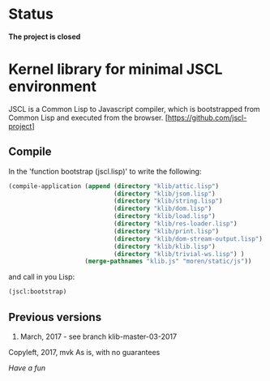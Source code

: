 # Status

**The project is closed**


# Kernel library for minimal JSCL environment 

JSCL is a Common Lisp to Javascript compiler, which is bootstrapped
from Common Lisp and executed from the browser.
[https://github.com/jscl-project]


## Compile

In the 'function bootstrap (jscl.lisp)' to write the following:

```lisp
(compile-application (append (directory "klib/attic.lisp")
                             (directory "klib/jsom.lisp")
                             (directory "klib/string.lisp")
                             (directory "klib/dom.lisp")
                             (directory "klib/load.lisp")
                             (directory "klib/res-loader.lisp")
                             (directory "klib/print.lisp")
                             (directory "klib/dom-stream-output.lisp")
                             (directory "klib/klib.lisp")
                             (directory "klib/trivial-ws.lisp") )
                     (merge-pathnames "klib.js" "moren/static/js"))
```

and call in you Lisp:

```lisp
(jscl:bootstrap)
```

## Previous versions

1. March, 2017 - see branch klib-master-03-2017


Copyleft, 2017, mvk
As is, with no guarantees

*Have a fun*
